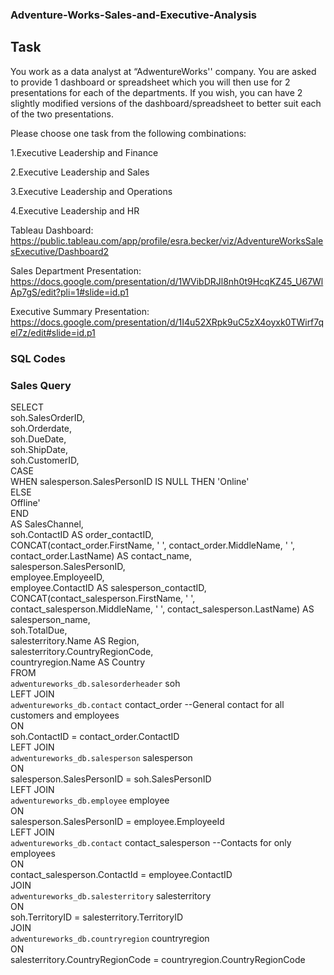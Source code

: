 ### Adventure-Works-Sales-and-Executive-Analysis

## Task

You work as a data analyst at “AdwentureWorks'' company. You are asked to provide 1 dashboard or spreadsheet which you will then use for 2 presentations for each of the departments. If you wish, you can have 2 slightly modified versions of 
the dashboard/spreadsheet to better suit each of the two presentations.

Please choose one task from the following combinations:

1.Executive Leadership and Finance

2.Executive Leadership and Sales

3.Executive Leadership and Operations

4.Executive Leadership and HR


Tableau Dashboard: https://public.tableau.com/app/profile/esra.becker/viz/AdventureWorksSalesExecutive/Dashboard2

Sales Department Presentation: https://docs.google.com/presentation/d/1WVibDRJl8nh0t9HcqKZ45_U67WlAp7gS/edit?pli=1#slide=id.p1

Executive Summary Presentation: https://docs.google.com/presentation/d/1I4u52XRpk9uC5zX4oyxk0TWirf7qel7z/edit#slide=id.p1

### SQL Codes

### Sales Query


SELECT										
soh.SalesOrderID,										
soh.Orderdate,										
soh.DueDate,										
soh.ShipDate,										
soh.CustomerID,										
CASE										
WHEN salesperson.SalesPersonID IS NULL THEN 'Online'										
ELSE										
Offline'										
END										
AS SalesChannel,										
soh.ContactID AS order_contactID,										
CONCAT(contact_order.FirstName, ' ', contact_order.MiddleName, ' ', contact_order.LastName) AS contact_name,										
salesperson.SalesPersonID,										
employee.EmployeeID,										
employee.ContactID AS salesperson_contactID,										
CONCAT(contact_salesperson.FirstName, ' ', contact_salesperson.MiddleName, ' ', contact_salesperson.LastName) AS salesperson_name,										
soh.TotalDue,										
salesterritory.Name AS Region,										
salesterritory.CountryRegionCode,										
countryregion.Name AS Country										
FROM										
`adwentureworks_db.salesorderheader` soh										
LEFT JOIN										
`adwentureworks_db.contact` contact_order --General contact for all customers and employees										
ON										
soh.ContactID = contact_order.ContactID										
LEFT JOIN										
`adwentureworks_db.salesperson` salesperson										
ON										
salesperson.SalesPersonID = soh.SalesPersonID										
LEFT JOIN										
`adwentureworks_db.employee` employee										
ON										
salesperson.SalesPersonID = employee.EmployeeId										
LEFT JOIN										
`adwentureworks_db.contact` contact_salesperson --Contacts for only employees										
ON										
contact_salesperson.ContactId = employee.ContactID										
JOIN										
`adwentureworks_db.salesterritory` salesterritory										
ON										
soh.TerritoryID = salesterritory.TerritoryID										
JOIN										
`adwentureworks_db.countryregion` countryregion										
ON										
salesterritory.CountryRegionCode = countryregion.CountryRegionCode										
